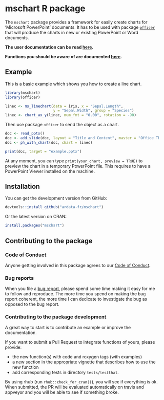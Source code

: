 mschart R package
================

<!-- README.md is generated from README.Rmd. Please edit that file -->

The `mschart` package provides a framework for easily create charts for
‘Microsoft PowerPoint’ documents. It has to be used with package
[`officer`](https://davidgohel.github.io/officer) that will produce the
charts in new or existing PowerPoint or Word documents.

**The user documentation can be read
[here](https://ardata-fr.github.io/mschart/articles/introduction.html).**

**Functions you should be aware of are documented
[here](https://ardata-fr.github.io/mschart/reference/index.html).**

## Example

This is a basic example which shows you how to create a line chart.

``` r
library(mschart)
library(officer)

linec <- ms_linechart(data = iris, x = "Sepal.Length",
                      y = "Sepal.Width", group = "Species")
linec <- chart_ax_y(linec, num_fmt = "0.00", rotation = -90)
```

Then use package `officer` to send the object as a chart.

``` r
doc <- read_pptx()
doc <- add_slide(doc, layout = "Title and Content", master = "Office Theme")
doc <- ph_with_chart(doc, chart = linec)

print(doc, target = "example.pptx")
```

At any moment, you can type `print(your_chart, preview = TRUE)` to
preview the chart in a temporary PowerPoint file. This requires to have
a PowerPoint Viewer installed on the machine.

## Installation

You can get the development version from GitHub:

``` r
devtools::install_github("ardata-fr/mschart")
```

Or the latest version on CRAN:

``` r
install.packages("mschart")
```

## Contributing to the package

### Code of Conduct

Anyone getting involved in this package agrees to our [Code of
Conduct](https://github.com/ardata-fr/mschart/blob/master/CONDUCT.md).

### Bug reports

When you file a [bug
report](https://github.com/ardata-fr/mschart/issues), please spend some
time making it easy for me to follow and reproduce. The more time you
spend on making the bug report coherent, the more time I can dedicate to
investigate the bug as opposed to the bug report.

### Contributing to the package development

A great way to start is to contribute an example or improve the
documentation.

If you want to submit a Pull Request to integrate functions of yours,
please provide:

  - the new function(s) with code and roxygen tags (with examples)
  - a new section in the appropriate vignette that describes how to use
    the new function
  - add corresponding tests in directory `tests/testthat`.

By using rhub (run `rhub::check_for_cran()`), you will see if everything
is ok. When submitted, the PR will be evaluated automatically on travis
and appveyor and you will be able to see if something broke.
